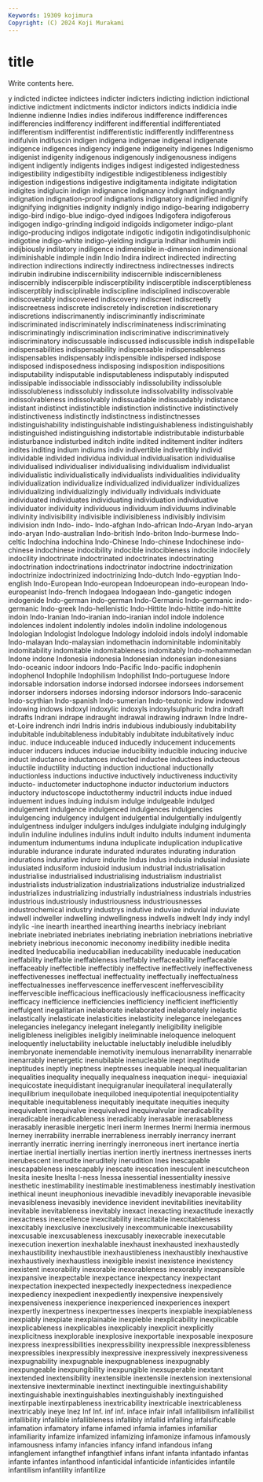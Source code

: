 ```yaml
---
Keywords: 19309 kojimura
Copyright: (C) 2024 Koji Murakami
---
```


# title

Write contents here.



y indicted indictee indictees indicter indicters indicting indiction indictional indictive
indictment indictments indictor indictors indicts indidicia indie Indienne indienne Indies
indies indiferous indifference indifferences indifferencies indifferency indifferent indifferential indifferentiated indifferentism
indifferentist indifferentistic indifferently indifferentness indifulvin indifuscin indigen indigena indigenae indigenal
indigenate indigence indigences indigency indigene indigeneity indigenes Indigenismo indigenist indigenity
indigenous indigenously indigenousness indigens indigent indigently indigents indiges indigest indigested
indigestedness indigestibility indigestibilty indigestible indigestibleness indigestibly indigestion indigestions indigestive indigitamenta
indigitate indigitation indigites indiglucin indign indignance indignancy indignant indignantly indignation
indignation-proof indignations indignatory indignified indignify indignifying indignities indignity indignly indigo
indigo-bearing indigoberry indigo-bird indigo-blue indigo-dyed indigoes Indigofera indigoferous indigogen indigo-grinding
indigoid indigoids indigometer indigo-plant indigo-producing indigos indigotate indigotic indigotin indigotindisulphonic
indigotine indigo-white indigo-yielding indiguria Indihar indihumin indii indijbiously indilatory indiligence
indimensible in-dimension indimensional indiminishable indimple indin Indio Indira indirect indirected
indirecting indirection indirections indirectly indirectness indirectnesses indirects indirubin indirubine indiscernibility
indiscernible indiscernibleness indiscernibly indiscerpible indiscerptibility indiscerptible indiscerptibleness indiscerptibly indisciplinable indiscipline
indisciplined indiscoverable indiscoverably indiscovered indiscovery indiscreet indiscreetly indiscreetness indiscrete indiscretely
indiscretion indiscretionary indiscretions indiscrimanently indiscriminantly indiscriminate indiscriminated indiscriminately indiscriminateness indiscriminating
indiscriminatingly indiscrimination indiscriminative indiscriminatively indiscriminatory indiscussable indiscussed indiscussible indish indispellable
indispensabilities indispensability indispensable indispensableness indispensables indispensably indispensible indispersed indispose indisposed
indisposedness indisposing indisposition indispositions indisputability indisputable indisputableness indisputably indisputed indissipable
indissociable indissociably indissolubility indissoluble indissolubleness indissolubly indissolute indissolvability indissolvable indissolvableness
indissolvably indissuadable indissuadably indistance indistant indistinct indistinctible indistinction indistinctive indistinctively
indistinctiveness indistinctly indistinctness indistinctnesses indistinguishability indistinguishable indistinguishableness indistinguishably indistinguished indistinguishing
indistortable indistributable indisturbable indisturbance indisturbed inditch indite indited inditement inditer
inditers indites inditing indium indiums indiv indivertible indivertibly individ individable
individed individua individual individualisation individualise individualised individualiser individualising individualism individualist
individualistic individualistically individualists individualities individuality individualization individualize individualized individualizer individualizes
individualizing individualizingly individually individuals individuate individuated individuates individuating individuation individuative
individuator individuity individuous individuum individuums indivinable indivinity indivisibility indivisible indivisibleness
indivisibly indivisim indivision indn Indo- indo- Indo-afghan Indo-african Indo-Aryan Indo-aryan
indo-aryan Indo-australian Indo-british Indo-briton Indo-burmese Indo-celtic Indochina indochina Indo-Chinese Indo-chinese
Indochinese indo-chinese indochinese indocibility indocible indocibleness indocile indocilely indocility indoctrinate
indoctrinated indoctrinates indoctrinating indoctrination indoctrinations indoctrinator indoctrine indoctrinization indoctrinize indoctrinized
indoctrinizing Indo-dutch Indo-egyptian Indo-english Indo-European Indo-european Indoeuropean indo-european Indo-europeanist Indo-french
Indogaea Indogaean Indo-gangetic indogen indogenide Indo-german indo-german Indo-Germanic Indo-germanic indo-germanic
Indo-greek Indo-hellenistic Indo-Hittite Indo-hittite indo-hittite indoin Indo-Iranian Indo-iranian indo-iranian indol
indole indolence indolences indolent indolently indoles indolin indoline indologenous Indologian
Indologist Indologue Indology indoloid indols indolyl indomable Indo-malayan Indo-malaysian indomethacin
indominitable indominitably indomitability indomitable indomitableness indomitably Indo-mohammedan Indone indone Indonesia
indonesia Indonesian indonesian indonesians Indo-oceanic indoor indoors Indo-Pacific Indo-pacific indophenin
indophenol Indophile Indophilism Indophilist Indo-portuguese Indore indorsable indorsation indorse indorsed
indorsee indorsees indorsement indorser indorsers indorses indorsing indorsor indorsors Indo-saracenic
Indo-scythian Indo-spanish Indo-sumerian Indo-teutonic indow indowed indowing indows indoxyl indoxylic
indoxyls indoxylsulphuric Indra indraft indrafts Indrani indrape indraught indrawal indrawing
indrawn Indre Indre-et-Loire indrench indri Indris indris indubious indubiously indubitability
indubitable indubitableness indubitably indubitate indubitatively induc induc. induce induceable induced
inducedly inducement inducements inducer inducers induces induciae inducibility inducible inducing
inducive induct inductance inductances inducted inductee inductees inducteous inductile inductility
inducting induction inductional inductionally inductionless inductions inductive inductively inductiveness inductivity
inducto- inductometer inductophone inductor inductorium inductors inductory inductoscope inductothermy inductril
inducts indue indued induement indues induing induism indulge indulgeable indulged
indulgement indulgence indulgenced indulgences indulgencies indulgencing indulgency indulgent indulgential indulgentially
indulgently indulgentness indulger indulgers indulges indulgiate indulging indulgingly indulin induline
indulines indulins indult indulto indults indument indumenta indumentum indumentums induna
induplicate induplication induplicative indurable indurance indurate indurated indurates indurating induration
indurations indurative indure indurite Indus indus indusia indusial indusiate indusiated
indusiform indusioid indusium industrial industrialisation industrialise industrialised industrialising industrialism industrialist
industrialists industrialization industrializations industrialize industrialized industrializes industrializing industrially industrialness industrials
industries industrious industriously industriousness industriousnesses industrochemical industry industrys indutive induviae
induvial induviate indwell indweller indwelling indwellingness indwells indwelt Indy indy
indyl indylic -ine inearth inearthed inearthing inearths inebriacy inebriant inebriate
inebriated inebriates inebriating inebriation inebriations inebriative inebriety inebrious ineconomic ineconomy
inedibility inedible inedita inedited Ineducabilia ineducabilian ineducability ineducable ineducation ineffability
ineffable ineffableness ineffably ineffaceability ineffaceable ineffaceably ineffectible ineffectibly ineffective ineffectively
ineffectiveness ineffectivenesses ineffectual ineffectuality ineffectually ineffectualness ineffectualnesses ineffervescence ineffervescent ineffervescibility
ineffervescible inefficacious inefficaciously inefficaciousness inefficacity inefficacy inefficience inefficiencies inefficiency inefficient
inefficiently ineffulgent inegalitarian inelaborate inelaborated inelaborately inelastic inelastically inelasticate inelasticities
inelasticity inelegance inelegances inelegancies inelegancy inelegant inelegantly ineligibility ineligible ineligibleness
ineligibles ineligibly ineliminable ineloquence ineloquent ineloquently ineluctability ineluctable ineluctably ineludible
ineludibly inembryonate inemendable inemotivity inemulous inenarrability inenarrable inenarrably inenergetic inenubilable
inenucleable inept ineptitude ineptitudes ineptly ineptness ineptnesses inequable inequal inequalitarian
inequalities inequality inequally inequalness inequation inequi- inequiaxial inequicostate inequidistant inequigranular
inequilateral inequilaterally inequilibrium inequilobate inequilobed inequipotential inequipotentiality inequitable inequitableness inequitably
inequitate inequities inequity inequivalent inequivalve inequivalved inequivalvular ineradicability ineradicable ineradicableness
ineradicably inerasable inerasableness inerasably inerasible inergetic Ineri inerm Inermes Inermi
Inermia inermous Inerney inerrability inerrable inerrableness inerrably inerrancy inerrant inerrantly
inerratic inerring inerringly inerroneous inert inertance inertia inertiae inertial inertially
inertias inertion inertly inertness inertnesses inerts inerubescent inerudite ineruditely inerudition
Ines inescapable inescapableness inescapably inescate inescation inesculent inescutcheon Inesita inesite
Ineslta I-ness Inessa inessential inessentiality inessive inesthetic inestimability inestimable inestimableness
inestimably inestivation inethical ineunt ineuphonious inevadible inevadibly inevaporable inevasible inevasibleness
inevasibly inevidence inevident inevitabilities inevitability inevitable inevitableness inevitably inexact inexacting
inexactitude inexactly inexactness inexcellence inexcitability inexcitable inexcitableness inexcitably inexclusive inexclusively
inexcommunicable inexcusability inexcusable inexcusableness inexcusably inexecrable inexecutable inexecution inexertion inexhalable
inexhaust inexhausted inexhaustedly inexhaustibility inexhaustible inexhaustibleness inexhaustibly inexhaustive inexhaustively inexhaustless
inexigible inexist inexistence inexistency inexistent inexorability inexorable inexorableness inexorably inexpansible
inexpansive inexpectable inexpectance inexpectancy inexpectant inexpectation inexpected inexpectedly inexpectedness inexpedience
inexpediency inexpedient inexpediently inexpensive inexpensively inexpensiveness inexperience inexperienced inexperiences inexpert
inexpertly inexpertness inexpertnesses inexperts inexpiable inexpiableness inexpiably inexpiate inexplainable inexpleble
inexplicability inexplicable inexplicableness inexplicables inexplicably inexplicit inexplicitly inexplicitness inexplorable inexplosive
inexportable inexposable inexposure inexpress inexpressibilities inexpressibility inexpressible inexpressibleness inexpressibles inexpressibly
inexpressive inexpressively inexpressiveness inexpugnability inexpugnable inexpugnableness inexpugnably inexpungeable inexpungibility inexpungible
inexsuperable inextant inextended inextensibility inextensible inextensile inextension inextensional inextensive inexterminable
inextinct inextinguible inextinguishability inextinguishable inextinguishables inextinguishably inextinguished inextirpable inextirpableness inextricability
inextricable inextricableness inextricably ineye Inez Inf Inf. inf inf. inface
infair infall infallibilism infallibilist infallibility infallible infallibleness infallibly infallid infalling
infalsificable infamation infamatory infame infamed infamia infamies infamiliar infamiliarity infamize
infamized infamizing infamonize infamous infamously infamousness infamy infancies infancy infand
infandous infang infanglement infangthef infangthief infans infant infanta infantado infantas
infante infantes infanthood infanticidal infanticide infanticides infantile infantilism infantility infantilize
